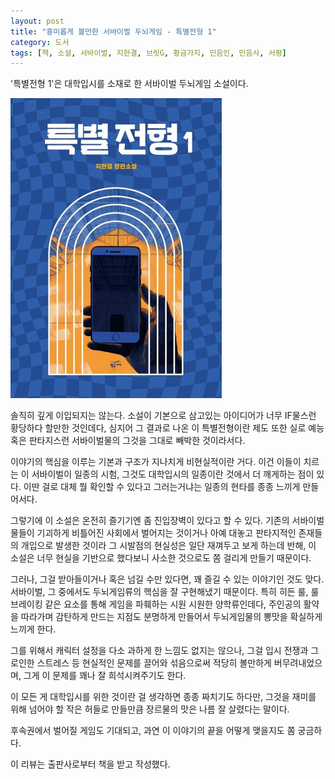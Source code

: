 ```yaml
---
layout: post
title: "흥미롭게 볼만한 서바이벌 두뇌게임 - 특별전형 1"
category: 도서
tags: [책, 소설, 서바이벌, 지한결, 브릿G, 황금가지, 민음인, 민음사, 서평]
---
```


'특별전형 1'은
대학입시를 소재로 한 서바이벌 두뇌게임 소설이다.

![표지](/images/book/special-admission-1-book.jpg)

솔직히 깊게 이입되지는 않는다.
소설이 기본으로 삼고있는 아이디어가 너무 IF물스런 황당하다 할만한 것인데다,
심지어 그 결과로 나온 이 특별전형이란 제도 또한 실로 예능 혹은 판타지스런 서바이벌물의 그것을 그대로 빼박한 것이라서다.

이야기의 핵심을 이루는 기본과 구조가 지나치게 비현실적이란 거다.
이건 이들이 치르는 이 서바이벌이 일종의 시험, 그것도 대학입시의 일종이란 것에서 더 깨게하는 점이 있다.
이딴 걸로 대체 뭘 확인할 수 있다고 그러는거냐는 일종의 현타를 종종 느끼게 만들어서다.

그렇기에 이 소설은 온전히 즐기기엔 좀 진입장벽이 있다고 할 수 있다.
기존의 서바이벌물들이 기괴하게 비틀어진 사회에서 벌어지는 것이거나
아예 대놓고 판타지적인 존재들의 개입으로 발생한 것이라
그 시발점의 현실성은 일단 재껴두고 보게 하는데 반해,
이 소설은 너무 현실을 기반으로 했다보니 사소한 것으로도 쫌 걸리게 만들기 때문이다.

그러나, 그걸 받아들이거나 혹은 넘길 수만 있다면, 꽤 즐길 수 있는 이야기인 것도 맞다.
서바이벌, 그 중에서도 두뇌게임류의 핵심을 잘 구현해냈기 때문이다.
특히 히든 룰, 룰 브레이킹 같은 요소를 통해 게임을 파훼하는 시원 시원한 양학류인데다,
주인공의 활약을 따라가며 감탄하게 만드는 지점도 분명하게 만들어서
두뇌게임물의 뽕맛을 확실하게 느끼게 한다.

그를 위해서 캐릭터 설정을 다소 과하게 한 느낌도 없지는 않으나,
그걸 입시 전쟁과 그로인한 스트레스 등 현실적인 문제를 끌어와 섞음으로써
적당히 볼만하게 버무려내었으며,
그게 이 문제를 꽤나 잘 희석시켜주기도 한다.

이 모든 게 대학입시를 위한 것이란 걸 생각하면 종종 짜치기도 하다만,
그것을 재미를 위해 넘어야 할 작은 허들로 만들만큼 장르물의 맛은 나름 잘 살렸다는 말이다.

후속권에서 벌어질 게임도 기대되고,
과연 이 이야기의 끝을 어떻게 맺을지도 쫌 궁금하다.



<div class="im im-info">
이 리뷰는 출판사로부터 책을 받고 작성했다.
</div>
